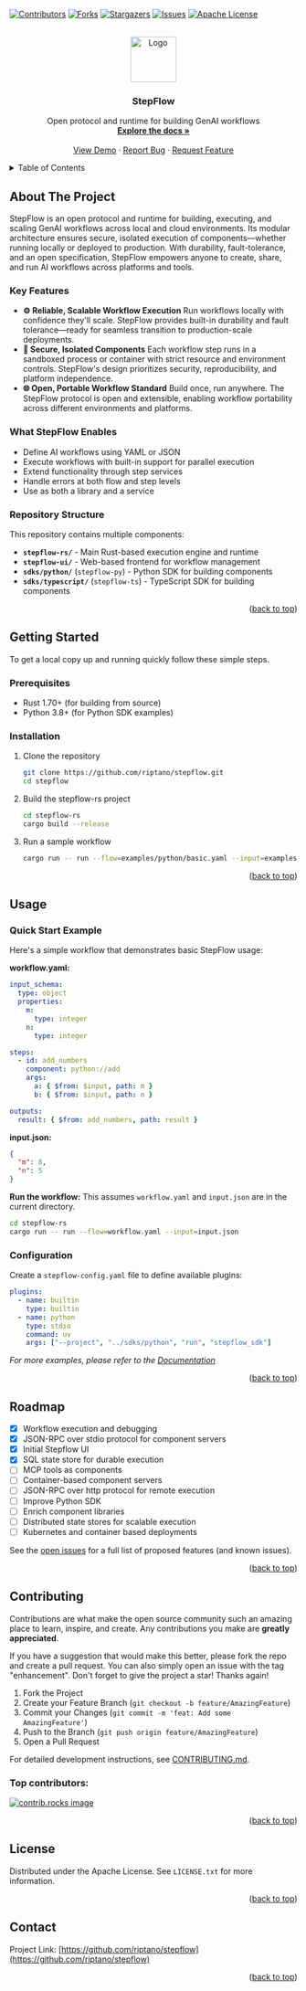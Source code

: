 <a id="readme-top"></a>

<!-- PROJECT SHIELDS -->
[![Contributors][contributors-shield]][contributors-url]
[![Forks][forks-shield]][forks-url]
[![Stargazers][stars-shield]][stars-url]
[![Issues][issues-shield]][issues-url]
[![Apache License][license-shield]][license-url]

<!-- PROJECT LOGO -->
<br />
<div align="center">
  <a href="https://github.com/riptano/stepflow">
    <img src="images/logo.png" alt="Logo" width="80" height="80">
  </a>

  <h3 align="center">StepFlow</h3>

  <p align="center">
    Open protocol and runtime for building GenAI workflows
    <br />
    <a href="https://fuzzy-journey-4j3y1we.pages.github.io/"><strong>Explore the docs »</strong></a>
    <br />
    <br />
    <a href="https://github.com/riptano/stepflow">View Demo</a>
    &middot;
    <a href="https://github.com/riptano/stepflow/issues/new?labels=bug&template=bug-report---.md">Report Bug</a>
    &middot;
    <a href="https://github.com/riptano/stepflow/issues/new?labels=enhancement&template=feature-request---.md">Request Feature</a>
  </p>
</div>

<!-- TABLE OF CONTENTS -->
<details>
  <summary>Table of Contents</summary>
  <ol>
    <li>
      <a href="#about-the-project">About The Project</a>
    </li>
    <li>
      <a href="#getting-started">Getting Started</a>
      <ul>
        <li><a href="#prerequisites">Prerequisites</a></li>
        <li><a href="#installation">Installation</a></li>
      </ul>
    </li>
    <li><a href="#usage">Usage</a></li>
    <li><a href="#roadmap">Roadmap</a></li>
    <li><a href="#contributing">Contributing</a></li>
    <li><a href="#license">License</a></li>
    <li><a href="#contact">Contact</a></li>
  </ol>
</details>

<!-- ABOUT THE PROJECT -->
## About The Project

StepFlow is an open protocol and runtime for building, executing, and scaling GenAI workflows across local and cloud environments. Its modular architecture ensures secure, isolated execution of components—whether running locally or deployed to production. With durability, fault-tolerance, and an open specification, StepFlow empowers anyone to create, share, and run AI workflows across platforms and tools.

### Key Features

- **⚙️ Reliable, Scalable Workflow Execution**
   Run workflows locally with confidence they'll scale. StepFlow provides built-in durability and fault tolerance—ready for seamless transition to production-scale deployments.
- **🔐 Secure, Isolated Components**
   Each workflow step runs in a sandboxed process or container with strict resource and environment controls. StepFlow's design prioritizes security, reproducibility, and platform independence.
- **🌐 Open, Portable Workflow Standard**
   Build once, run anywhere. The StepFlow protocol is open and extensible, enabling workflow portability across different environments and platforms.

### What StepFlow Enables

- Define AI workflows using YAML or JSON
- Execute workflows with built-in support for parallel execution
- Extend functionality through step services
- Handle errors at both flow and step levels
- Use as both a library and a service

### Repository Structure

This repository contains multiple components:

- **`stepflow-rs/`** - Main Rust-based execution engine and runtime
- **`stepflow-ui/`** - Web-based frontend for workflow management
- **`sdks/python/`** (`stepflow-py`) - Python SDK for building components
- **`sdks/typescript/`** (`stepflow-ts`) - TypeScript SDK for building components

<p align="right">(<a href="#readme-top">back to top</a>)</p>

<!-- GETTING STARTED -->
## Getting Started
To get a local copy up and running quickly follow these simple steps.
### Prerequisites

- Rust 1.70+ (for building from source)
- Python 3.8+ (for Python SDK examples)

### Installation

1. Clone the repository
   ```sh
   git clone https://github.com/riptano/stepflow.git
   cd stepflow
   ```

2. Build the stepflow-rs project
   ```sh
   cd stepflow-rs
   cargo build --release
   ```

3. Run a sample workflow
   ```sh
   cargo run -- run --flow=examples/python/basic.yaml --input=examples/python/input1.json
   ```

<p align="right">(<a href="#readme-top">back to top</a>)</p>

<!-- USAGE EXAMPLES -->
## Usage

### Quick Start Example

Here's a simple workflow that demonstrates basic StepFlow usage:

**workflow.yaml:**
```yaml
input_schema:
  type: object
  properties:
    m:
      type: integer
    n:
      type: integer

steps:
  - id: add_numbers
    component: python://add
    args:
      a: { $from: $input, path: m }
      b: { $from: $input, path: n }

outputs:
  result: { $from: add_numbers, path: result }
```

**input.json:**
```json
{
  "m": 8,
  "n": 5
}
```

**Run the workflow:**
This assumes `workflow.yaml` and `input.json` are in the current directory.
```sh
cd stepflow-rs
cargo run -- run --flow=workflow.yaml --input=input.json
```

### Configuration

Create a `stepflow-config.yaml` file to define available plugins:

```yaml
plugins:
  - name: builtin
    type: builtin
  - name: python
    type: stdio
    command: uv
    args: ["--project", "../sdks/python", "run", "stepflow_sdk"]
```

_For more examples, please refer to the [Documentation](https://fuzzy-journey-4j3y1we.pages.github.io/)_

<p align="right">(<a href="#readme-top">back to top</a>)</p>

<!-- ROADMAP -->
## Roadmap

- [x] Workflow execution and debugging
- [x] JSON-RPC over stdio protocol for component servers
- [x] Initial Stepflow UI
- [x] SQL state store for durable execution
- [ ] MCP tools as components
- [ ] Container-based component servers
- [ ] JSON-RPC over http protocol for remote execution
- [ ] Improve Python SDK
- [ ] Enrich component libraries
- [ ] Distributed state stores for scalable execution
- [ ] Kubernetes and container based deployments

See the [open issues](https://github.com/riptano/stepflow/issues) for a full list of proposed features (and known issues).

<p align="right">(<a href="#readme-top">back to top</a>)</p>

<!-- CONTRIBUTING -->
## Contributing

Contributions are what make the open source community such an amazing place to learn, inspire, and create. Any contributions you make are **greatly appreciated**.

If you have a suggestion that would make this better, please fork the repo and create a pull request. You can also simply open an issue with the tag "enhancement".
Don't forget to give the project a star! Thanks again!

1. Fork the Project
2. Create your Feature Branch (`git checkout -b feature/AmazingFeature`)
3. Commit your Changes (`git commit -m 'feat: Add some AmazingFeature'`)
4. Push to the Branch (`git push origin feature/AmazingFeature`)
5. Open a Pull Request

For detailed development instructions, see [CONTRIBUTING.md](CONTRIBUTING.md).

### Top contributors:

<a href="https://github.com/riptano/stepflow/graphs/contributors">
  <img src="https://contrib.rocks/image?repo=riptano/stepflow" alt="contrib.rocks image" />
</a>

<p align="right">(<a href="#readme-top">back to top</a>)</p>

<!-- LICENSE -->
## License

Distributed under the Apache License. See `LICENSE.txt` for more information.

<p align="right">(<a href="#readme-top">back to top</a>)</p>

<!-- CONTACT -->
## Contact

Project Link: [https://github.com/riptano/stepflow](https://github.com/riptano/stepflow)

<p align="right">(<a href="#readme-top">back to top</a>)</p>

<!-- MARKDOWN LINKS & IMAGES -->
<!-- https://www.markdownguide.org/basic-syntax/#reference-style-links -->
[contributors-shield]: https://img.shields.io/github/contributors/riptano/stepflow.svg?style=for-the-badge
[contributors-url]: https://github.com/riptano/stepflow/graphs/contributors
[forks-shield]: https://img.shields.io/github/forks/riptano/stepflow.svg?style=for-the-badge
[forks-url]: https://github.com/riptano/stepflow/network/members
[stars-shield]: https://img.shields.io/github/stars/riptano/stepflow.svg?style=for-the-badge
[stars-url]: https://github.com/riptano/stepflow/stargazers
[issues-shield]: https://img.shields.io/github/issues/riptano/stepflow.svg?style=for-the-badge
[issues-url]: https://github.com/riptano/stepflow/issues
[license-shield]: https://img.shields.io/github/license/riptano/stepflow.svg?style=for-the-badge
[license-url]: https://github.com/riptano/stepflow/blob/master/LICENSE.txt
